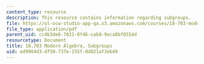 ```yaml
---
content_type: resource
description: This resource contains information regarding subgroups.
file: https://ol-ocw-studio-app-qa.s3.amazonaws.com/courses/18-703-modern-algebra-spring-2013/ed9964d3df50737e155f0d021af3eb49_MIT18_703S13_pra_l_2.pdf
file_type: application/pdf
parent_uid: cc4b3de6-7021-0f46-cab8-9eca8bf0554d
resourcetype: Document
title: 18.703 Modern Algebra, Subgroups
uid: ed9964d3-df50-737e-155f-0d021af3eb49
---
```

